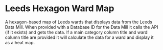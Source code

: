 # Leeds Hexagon Ward Map

A hexagon-based map of Leeds wards that displays data from the Leeds Data Mill. When provided with a Database ID for the Data Mill it calls the API (if it exists) and gets the data. If a main category column title and ward column title are provided it will calculate the data for a ward and display it as a heat map.
